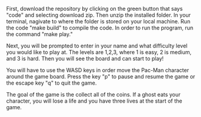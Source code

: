 First, download the repository by clicking on the green button that says "code" and selecting download zip. Then unzip the installed folder. In your terminal, nagivate to where the folder is stored on your local machine. Run the code "make build" to compile the code. In order to run the program, run the command "make play."

Next, you will be prompted to enter in your name and what difficulty level you would like to play at. The levels are 1,2,3, where 1 is easy, 2 is medium, and 3 is hard. Then you will see the board and can start to play!

You will have to use the WASD keys in order move the Pac-Man character around the game board.
Press the key "p" to pause and resume the game or the escape key "q" to quit the game.

The goal of the game is the collect all of the coins. If a ghost eats your character, you will lose a life and you have three lives at the start of the game.
